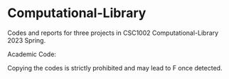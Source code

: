 # Computational-Library

Codes and reports for three projects in CSC1002 Computational-Library 2023 Spring.

Academic Code:

Copying the codes is strictly prohibited and may lead to F once detected.
